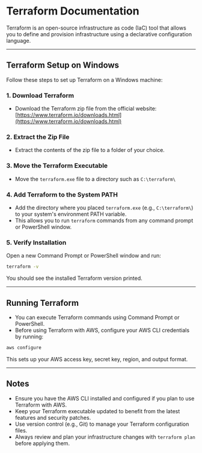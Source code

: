 # Terraform Documentation

Terraform is an open-source infrastructure as code (IaC) tool that allows you to define and provision infrastructure using a declarative configuration language.

---

## Terraform Setup on Windows

Follow these steps to set up Terraform on a Windows machine:

### 1. Download Terraform

- Download the Terraform zip file from the official website: [https://www.terraform.io/downloads.html](https://www.terraform.io/downloads.html)

### 2. Extract the Zip File

- Extract the contents of the zip file to a folder of your choice.

### 3. Move the Terraform Executable

- Move the `terraform.exe` file to a directory such as `C:\terraform\`

### 4. Add Terraform to the System PATH

- Add the directory where you placed `terraform.exe` (e.g., `C:\terraform\`) to your system's environment PATH variable.
- This allows you to run `terraform` commands from any command prompt or PowerShell window.

### 5. Verify Installation

Open a new Command Prompt or PowerShell window and run:

```bash
terraform -v
```

You should see the installed Terraform version printed.

---

## Running Terraform

- You can execute Terraform commands using Command Prompt or PowerShell.
- Before using Terraform with AWS, configure your AWS CLI credentials by running:

```bash
aws configure
```

This sets up your AWS access key, secret key, region, and output format.

---

## Notes

- Ensure you have the AWS CLI installed and configured if you plan to use Terraform with AWS.
- Keep your Terraform executable updated to benefit from the latest features and security patches.
- Use version control (e.g., Git) to manage your Terraform configuration files.
- Always review and plan your infrastructure changes with `terraform plan` before applying them.
